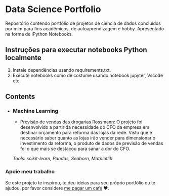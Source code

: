 # Data Science Portfolio
Repositório contendo portfólio de projetos de ciência de dados concluídos por mim para fins acadêmicos, de autoaprendizagem e hobby. Apresentado na forma de iPython Notebooks.

## Instruções para executar notebooks Python localmente
1. Instale dependências usando requirements.txt.
2. Execute notebooks como de costume usando notebook jupyter, Vscode etc.

## Contents

- ### Machine Learning

	- [Previsão de vendas das drogarias Rossmann](https://github.com/Nagatoh/rossman_predict_sales): O projeto foi desenvolvido a partir da necessidade do CFO da empresa em destinar orçamento para reforma das lojas da rede. Visto que é necessário saber quanto as lojas irão vender para dimensionar o investimento da reforma, o produto de dados de previsão de vendas foi o que mais se destacou para sanar a dor do CFO.


	_Tools: scikit-learn, Pandas, Seaborn, Matplotlib_ 

### Apoie meu trabalho

Se este projeto te inspirou, te deu ideias para seu próprio portfólio ou te ajudou, por favor considere [me pagar um café](https://www.buymeacoffee.com/humbertonagato) ❤️.   
